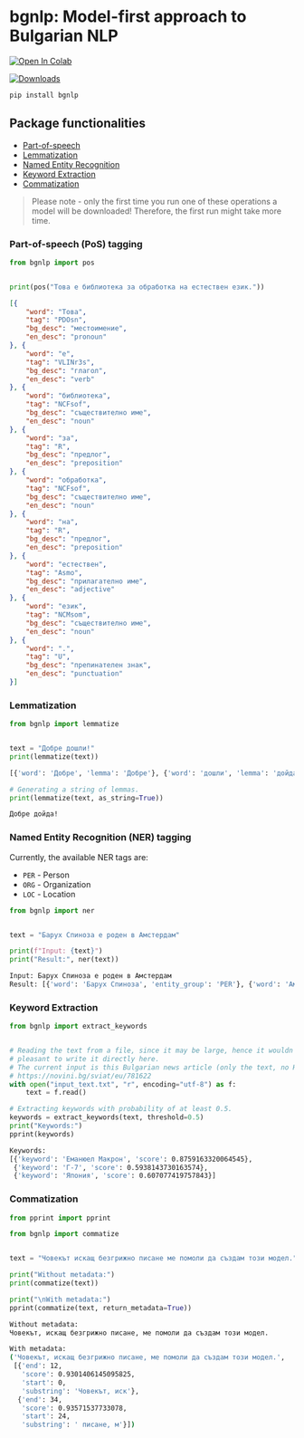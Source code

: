 # **bgnlp**: Model-first approach to Bulgarian NLP
<a href="https://colab.research.google.com/drive/1etvcxad0f754pjSdjremDftq16o_oMTh?usp=sharing"><img src="https://colab.research.google.com/assets/colab-badge.svg" alt="Open In Colab"></a>

[![Downloads](https://static.pepy.tech/personalized-badge/bgnlp?period=total&units=international_system&left_color=grey&right_color=blue&left_text=pip%20downloads)](https://pypi.org/project/bgnlp/)

```sh
pip install bgnlp
```

## Package functionalities
- [Part-of-speech](#pos)
- [Lemmatization](#lemma)
- [Named Entity Recognition](#ner)
- [Keyword Extraction](#keywords)
- [Commatization](#comma)

> Please note - only the first time you run one of these operations a model will be downloaded! Therefore, the first run might take more time.


<a id="pos"></a>

### Part-of-speech (PoS) tagging

```python
from bgnlp import pos


print(pos("Това е библиотека за обработка на естествен език."))
```

```json
[{
    "word": "Това",
    "tag": "PDOsn",
    "bg_desc": "местоимение",
    "en_desc": "pronoun"
}, {
    "word": "е",
    "tag": "VLINr3s",
    "bg_desc": "глагол",
    "en_desc": "verb"
}, {
    "word": "библиотека",
    "tag": "NCFsof",
    "bg_desc": "съществително име",
    "en_desc": "noun"
}, {
    "word": "за",
    "tag": "R",
    "bg_desc": "предлог",
    "en_desc": "preposition"
}, {
    "word": "обработка",
    "tag": "NCFsof",
    "bg_desc": "съществително име",
    "en_desc": "noun"
}, {
    "word": "на",
    "tag": "R",
    "bg_desc": "предлог",
    "en_desc": "preposition"
}, {
    "word": "естествен",
    "tag": "Asmo",
    "bg_desc": "прилагателно име",
    "en_desc": "adjective"
}, {
    "word": "език",
    "tag": "NCMsom",
    "bg_desc": "съществително име",
    "en_desc": "noun"
}, {
    "word": ".",
    "tag": "U",
    "bg_desc": "препинателен знак",
    "en_desc": "punctuation"
}]
```

<a id="lemma"></a>

### Lemmatization

```python
from bgnlp import lemmatize


text = "Добре дошли!"
print(lemmatize(text))
```

```bash
[{'word': 'Добре', 'lemma': 'Добре'}, {'word': 'дошли', 'lemma': 'дойда'}, {'word': '!', 'lemma': '!'}]
```

```python
# Generating a string of lemmas.
print(lemmatize(text, as_string=True))
```

```bash
Добре дойда!
```

<a id="ner"></a>

### Named Entity Recognition (NER) tagging

Currently, the available NER tags are:
- `PER` - Person
- `ORG` - Organization
- `LOC` - Location

```python
from bgnlp import ner


text = "Барух Спиноза е роден в Амстердам"

print(f"Input: {text}")
print("Result:", ner(text))
```

```bash
Input: Барух Спиноза е роден в Амстердам
Result: [{'word': 'Барух Спиноза', 'entity_group': 'PER'}, {'word': 'Амстердам', 'entity_group': 'LOC'}]
```


<a id="keywords"></a>

### Keyword Extraction
```python
from bgnlp import extract_keywords


# Reading the text from a file, since it may be large, hence it wouldn't be 
# pleasant to write it directly here.
# The current input is this Bulgarian news article (only the text, no HTML!):
# https://novini.bg/sviat/eu/781622
with open("input_text.txt", "r", encoding="utf-8") as f:
    text = f.read()

# Extracting keywords with probability of at least 0.5.
keywords = extract_keywords(text, threshold=0.5)
print("Keywords:")
pprint(keywords)
```
```bash
Keywords:
[{'keyword': 'Еманюел Макрон', 'score': 0.8759163320064545},
 {'keyword': 'Г-7', 'score': 0.5938143730163574},
 {'keyword': 'Япония', 'score': 0.607077419757843}]
```

<a id="comma"></a>

### Commatization
```python
from pprint import pprint

from bgnlp import commatize


text = "Човекът искащ безгрижно писане ме помоли да създам този модел."

print("Without metadata:")
print(commatize(text))

print("\nWith metadata:")
pprint(commatize(text, return_metadata=True))
```
```bash
Without metadata:
Човекът, искащ безгрижно писане, ме помоли да създам този модел.

With metadata:
('Човекът, искащ безгрижно писане, ме помоли да създам този модел.',
 [{'end': 12,
   'score': 0.9301406145095825,
   'start': 0,
   'substring': 'Човекът, иск'},
  {'end': 34,
   'score': 0.93571537733078,
   'start': 24,
   'substring': ' писане, м'}])
```